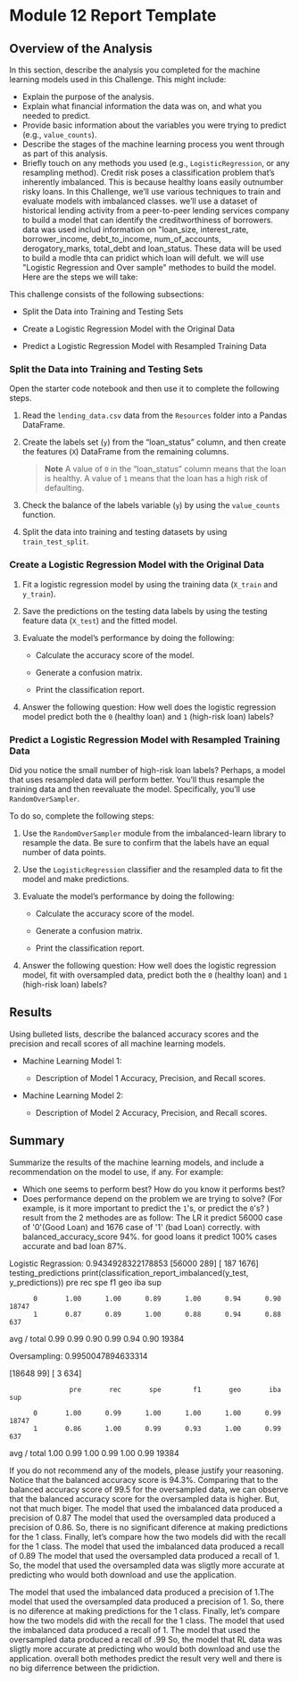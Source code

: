 # Module 12 Report Template

## Overview of the Analysis

In this section, describe the analysis you completed for the machine learning models used in this Challenge. This might include:

* Explain the purpose of the analysis.
* Explain what financial information the data was on, and what you needed to predict.
* Provide basic information about the variables you were trying to predict (e.g., `value_counts`).
* Describe the stages of the machine learning process you went through as part of this analysis.
* Briefly touch on any methods you used (e.g., `LogisticRegression`, or any resampling method).
    Credit risk poses a classification problem that’s inherently imbalanced. This is because healthy loans easily outnumber risky loans. In this Challenge, we’ll use various techniques to train and evaluate models with imbalanced classes. we’ll use a dataset of historical lending activity from a peer-to-peer lending services company to build a model that can identify the creditworthiness of borrowers.
data was used includ information on "loan_size, interest_rate, borrower_income, debt_to_income, num_of_accounts, derogatory_marks, total_debt and loan_status. 
These data will be used to build  a modle thta can pridict which loan will defult. we will use "Logistic Regression and Over sample" methodes to build the model. Here are the steps we will take:

This challenge consists of the following subsections:

* Split the Data into Training and Testing Sets

* Create a Logistic Regression Model with the Original Data

* Predict a Logistic Regression Model with Resampled Training Data 

### Split the Data into Training and Testing Sets

Open the starter code notebook and then use it to complete the following steps.

1. Read the `lending_data.csv` data from the `Resources` folder into a Pandas DataFrame.

2. Create the labels set (`y`)  from the “loan_status” column, and then create the features (`X`) DataFrame from the remaining columns.

    > **Note** A value of `0` in the “loan_status” column means that the loan is healthy. A value of `1` means that the loan has a high risk of defaulting.  

3. Check the balance of the labels variable (`y`) by using the `value_counts` function.

4. Split the data into training and testing datasets by using `train_test_split`.

### Create a Logistic Regression Model with the Original Data

1. Fit a logistic regression model by using the training data (`X_train` and `y_train`).

2. Save the predictions on the testing data labels by using the testing feature data (`X_test`) and the fitted model.

3. Evaluate the model’s performance by doing the following:

    * Calculate the accuracy score of the model.

    * Generate a confusion matrix.

    * Print the classification report.

4. Answer the following question: How well does the logistic regression model predict both the `0` (healthy loan) and `1` (high-risk loan) labels?

### Predict a Logistic Regression Model with Resampled Training Data

Did you notice the small number of high-risk loan labels? Perhaps, a model that uses resampled data will perform better. You’ll thus resample the training data and then reevaluate the model. Specifically, you’ll use `RandomOverSampler`.

To do so, complete the following steps:

1. Use the `RandomOverSampler` module from the imbalanced-learn library to resample the data. Be sure to confirm that the labels have an equal number of data points. 

2. Use the `LogisticRegression` classifier and the resampled data to fit the model and make predictions.

3. Evaluate the model’s performance by doing the following:

    * Calculate the accuracy score of the model.

    * Generate a confusion matrix.

    * Print the classification report.
    
4. Answer the following question: How well does the logistic regression model, fit with oversampled data, predict both the `0` (healthy loan) and `1` (high-risk loan) labels?
## Results

Using bulleted lists, describe the balanced accuracy scores and the precision and recall scores of all machine learning models.

* Machine Learning Model 1:
  * Description of Model 1 Accuracy, Precision, and Recall scores.



* Machine Learning Model 2:
  * Description of Model 2 Accuracy, Precision, and Recall scores.

## Summary

Summarize the results of the machine learning models, and include a recommendation on the model to use, if any. For example:
* Which one seems to perform best? How do you know it performs best?
* Does performance depend on the problem we are trying to solve? (For example, is it more important to predict the `1`'s, or predict the `0`'s? )
result from the 2 methodes are as follow:
The LR it predict 56000  case of '0'(Good Loan) and 1676 case of '1' (bad Loan) correctly. with balanced_accuracy_score 94%. for good loans it predict 100% cases accurate and bad loan 87%.  

Logistic Regrassion: 
0.9434928322178853
[56000   289]
[  187  1676]
testing_predictions
print(classification_report_imbalanced(y_test, y_predictions))
                   pre       rec       spe        f1       geo       iba       sup

          0       1.00      1.00      0.89      1.00      0.94      0.90     18747
          1       0.87      0.89      1.00      0.88      0.94      0.88       637

avg / total       0.99      0.99      0.90      0.99      0.94      0.90     19384


Oversampling:
0.9950047894633314

[18648    99]
[    3   634]

                   pre       rec       spe        f1       geo       iba       sup

          0       1.00      0.99      1.00      1.00      1.00      0.99     18747
          1       0.86      1.00      0.99      0.93      1.00      0.99       637

avg / total       1.00      0.99      1.00      0.99      1.00      0.99     19384

If you do not recommend any of the models, please justify your reasoning.
Notice that the balanced accuracy score is 94.3%. Comparing that to the balanced accuracy score of 99.5 for the oversampled data, we can observe that the balanced accuracy score for the oversampled data is higher. But, not that much biger.
The model that used the imbalanced data produced a precision of 0.87 The model that used the oversampled data produced a precision of 0.86. So, there is no significant diference at making predictions for the 1 class.
Finally, let’s compare how the two models did with the recall for the 1 class. The model that used the imbalanced data produced a recall of 0.89 The model that used the oversampled data produced a recall of 1. So, the model that used the oversampled data was sligtly more accurate at predicting who would both download and use the application.


The model that used the imbalanced data produced a precision of 1.The model that used the oversampled data produced a precision of 1. So, there is no diference at making predictions for the 1 class.
Finally, let’s compare how the two models did with the recall for the 1 class. The model that used the imbalanced data produced a recall of 1. The model that used the oversampled data produced a recall of .99 So, the model that RL data was sligtly more accurate at predicting who would both download and use the application.
overall both methodes predict the result very well and there is no big diferrence between the pridiction. 